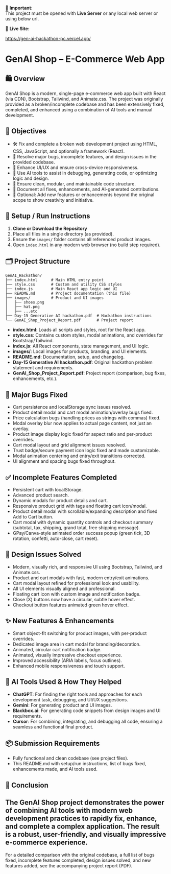  📢 **Important:**  
 This project must be opened with **Live Server** or any local web server or using below url. 

 🚀 **Live Site:**
 
 https://gen-ai-hackathon-pc.vercel.app/

# GenAI Shop – E-Commerce Web App

## 🛍️ Overview
GenAI Shop is a modern, single-page e-commerce web app built with React (via CDN), Bootstrap, Tailwind, and Animate.css. The project was originally provided as a broken/incomplete codebase and has been extensively fixed, completed, and enhanced using a combination of AI tools and manual development.

## 🎯 Objectives
- 🛠️ Fix and complete a broken web development project using HTML, CSS, JavaScript, and optionally a framework (React).
- 🐞 Resolve major bugs, incomplete features, and design issues in the provided codebase.
- 💎 Enhance UI/UX and ensure cross-device responsiveness.
- 🤖 Use AI tools to assist in debugging, generating code, or optimizing logic and design.
- 🧩 Ensure clean, modular, and maintainable code structure.
- 📝 Document all fixes, enhancements, and AI-generated contributions.
- 🌟 Optional: Add new features or enhancements beyond the original scope to show creativity and initiative.

## 🚀 Setup / Run Instructions
1. **Clone or Download the Repository**
2. Place all files in a single directory (as provided).
3. Ensure the `images/` folder contains all referenced product images.
4. Open `index.html` in any modern web browser (no build step required).

## 🗂️ Project Structure
```
GenAI_Hackathon/
├── index.html      # Main HTML entry point
├── style.css       # Custom and utility CSS styles
├── index.js        # Main React app logic and UI
├── README.md       # Project documentation (this file)
├── images/         # Product and UI images
│   ├── shoes.png
│   ├── hat.png
│   ├── ...etc
├── Day-15 Generative AI hackathon.pdf  # Hackathon instructions
└── GenAI_Shop_Project_Report.pdf       # Project report
```
- **index.html**: Loads all scripts and styles, root for the React app.
- **style.css**: Contains custom styles, modal animations, and overrides for Bootstrap/Tailwind.
- **index.js**: All React components, state management, and UI logic.
- **images/**: Local images for products, branding, and UI elements.
- **README.md**: Documentation, setup, and changelog.
- **Day-15 Generative AI hackathon.pdf**: Original hackathon problem statement and requirements.
- **GenAI_Shop_Project_Report.pdf**: Project report (comparison, bug fixes, enhancements, etc.).

## 🐞 Major Bugs Fixed
- Cart persistence and localStorage sync issues resolved.
- Product detail modal and cart modal animation/overlay bugs fixed.
- Price calculation bugs (handling prices as strings with commas) fixed.
- Modal overlay blur now applies to actual page content, not just an overlay.
- Product image display logic fixed for aspect ratio and per-product overrides.
- Cart modal layout and grid alignment issues resolved.
- Trust badge/secure payment icon logic fixed and made customizable.
- Modal animation centering and entry/exit transitions corrected.
- UI alignment and spacing bugs fixed throughout.

## ✅ Incomplete Features Completed
- Persistent cart with localStorage.
- Advanced product search.
- Dynamic modals for product details and cart.
- Responsive product grid with tags and floating cart icon/modal.
- Product detail modal with scrollable/expanding description and fixed Add to Cart button.
- Cart modal with dynamic quantity controls and checkout summary (subtotal, tax, shipping, grand total, free shipping message).
- GPay/Canva-style animated order success popup (green tick, 3D rotation, confetti, auto-close, cart reset).

## 🎨 Design Issues Solved
- Modern, visually rich, and responsive UI using Bootstrap, Tailwind, and Animate.css.
- Product and cart modals with fast, modern entry/exit animations.
- Cart modal layout refined for professional look and usability.
- All UI elements visually aligned and professional.
- Floating cart icon with custom image and notification badge.
- Close (X) buttons now have a circular, subtle hover effect.
- Checkout button features animated green hover effect.

## ✨ New Features & Enhancements
- Smart object-fit switching for product images, with per-product overrides.
- Dedicated image area in cart modal for branding/decoration.
- Animated, circular cart notification badge.
- Animated, visually impressive checkout experience.
- Improved accessibility (ARIA labels, focus outlines).
- Enhanced mobile responsiveness and touch support.

## 🤖 AI Tools Used & How They Helped
- **ChatGPT**: For finding the right tools and approaches for each development task, debugging, and UI/UX suggestions.
- **Gemini**: For generating product and UI images.
- **Blackbox.ai**: For generating code snippets from design images and UI requirements.
- **Cursor**: For combining, integrating, and debugging all code, ensuring a seamless and functional final product.

## 📦 Submission Requirements
- Fully functional and clean codebase (see project files).
- This README.md with setup/run instructions, list of bugs fixed, enhancements made, and AI tools used.

## 🏁 Conclusion
The GenAI Shop project demonstrates the power of combining AI tools with modern web development practices to rapidly fix, enhance, and complete a complex application. The result is a robust, user-friendly, and visually impressive e-commerce experience.
---

For a detailed comparison with the original codebase, a full list of bugs fixed, incomplete features completed, design issues solved, and new features added, see the accompanying project report (PDF).

 
